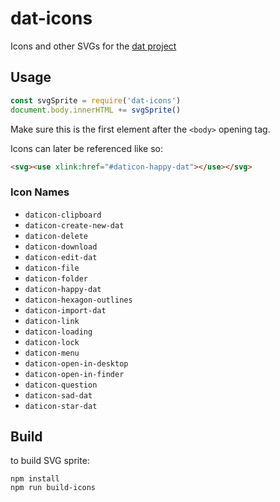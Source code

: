 # dat-icons
Icons and other SVGs for the [dat project](http://dat-data.com)

## Usage

```js
const svgSprite = require('dat-icons')
document.body.innerHTML += svgSprite()
```

Make sure this is the first element after the `<body>` opening tag.

Icons can later be referenced like so:

```html
<svg><use xlink:href="#daticon-happy-dat"></use></svg>
```

### Icon Names

- `daticon-clipboard`
- `daticon-create-new-dat`
- `daticon-delete`
- `daticon-download`
- `daticon-edit-dat`
- `daticon-file`
- `daticon-folder`
- `daticon-happy-dat`
- `daticon-hexagon-outlines`
- `daticon-import-dat`
- `daticon-link`
- `daticon-loading`
- `daticon-lock`
- `daticon-menu`
- `daticon-open-in-desktop`
- `daticon-open-in-finder`
- `daticon-question`
- `daticon-sad-dat`
- `daticon-star-dat`

## Build

to build SVG sprite:

```shell
npm install
npm run build-icons
```

